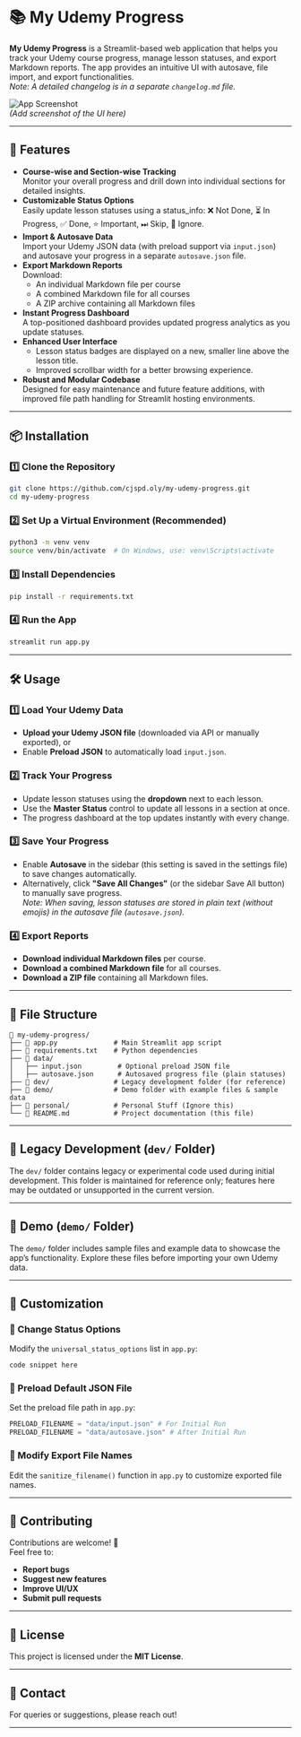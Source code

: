 # 📚 My Udemy Progress

**My Udemy Progress** is a Streamlit-based web application that helps you track your Udemy course progress, manage lesson statuses, and export Markdown reports. The app provides an intuitive UI with autosave, file import, and export functionalities.  
*Note: A detailed changelog is in a separate `changelog.md` file.*

![App Screenshot](#)  
*(Add screenshot of the UI here)*

---

## 🚀 Features

- **Course-wise and Section-wise Tracking**  
  Monitor your overall progress and drill down into individual sections for detailed insights.
- **Customizable Status Options**  
  Easily update lesson statuses using a status_info: ❌ Not Done, ⏳ In Progress, ✅ Done, ⭐ Important, ⏭ Skip, 🚫 Ignore.
- **Import & Autosave Data**  
  Import your Udemy JSON data (with preload support via `input.json`) and autosave your progress in a separate `autosave.json` file.
- **Export Markdown Reports**  
  Download:
  - An individual Markdown file per course  
  - A combined Markdown file for all courses  
  - A ZIP archive containing all Markdown files
- **Instant Progress Dashboard**  
  A top-positioned dashboard provides updated progress analytics as you update statuses.
- **Enhanced User Interface**  
  - Lesson status badges are displayed on a new, smaller line above the lesson title.
  - Improved scrollbar width for a better browsing experience.
- **Robust and Modular Codebase**  
  Designed for easy maintenance and future feature additions, with improved file path handling for Streamlit hosting environments.

---

## 📦 Installation

### 1️⃣ Clone the Repository

```sh
git clone https://github.com/cjspd.oly/my-udemy-progress.git
cd my-udemy-progress
```

### 2️⃣ Set Up a Virtual Environment (Recommended)

```sh
python3 -m venv venv
source venv/bin/activate  # On Windows, use: venv\Scripts\activate
```

### 3️⃣ Install Dependencies

```sh
pip install -r requirements.txt
```

### 4️⃣ Run the App

```sh
streamlit run app.py
```

---

## 🛠️ Usage

### 1️⃣ Load Your Udemy Data

- **Upload your Udemy JSON file** (downloaded via API or manually exported), or
- Enable **Preload JSON** to automatically load `input.json`.

### 2️⃣ Track Your Progress

- Update lesson statuses using the **dropdown** next to each lesson.
- Use the **Master Status** control to update all lessons in a section at once.
- The progress dashboard at the top updates instantly with every change.

### 3️⃣ Save Your Progress

- Enable **Autosave** in the sidebar (this setting is saved in the settings file) to save changes automatically.
- Alternatively, click **"Save All Changes"** (or the sidebar Save All button) to manually save progress.  
  *Note: When saving, lesson statuses are stored in plain text (without emojis) in the autosave file (`autosave.json`).*

### 4️⃣ Export Reports

- **Download individual Markdown files** per course.
- **Download a combined Markdown file** for all courses.
- **Download a ZIP file** containing all Markdown files.

---

## 📂 File Structure

```
📂 my-udemy-progress/
├── 📄 app.py              # Main Streamlit app script
├── 📜 requirements.txt    # Python dependencies
├── 📂 data/
│   ├── input.json         # Optional preload JSON file
│   ├── autosave.json      # Autosaved progress file (plain statuses)
├── 📂 dev/                # Legacy development folder (for reference)
├── 📂 demo/               # Demo folder with example files & sample data
├── 📂 personal/           # Personal Stuff (Ignore this)
└── 📄 README.md           # Project documentation (this file)
```

---

## 📂 Legacy Development (`dev/` Folder)

The `dev/` folder contains legacy or experimental code used during initial development. This folder is maintained for reference only; features here may be outdated or unsupported in the current version.

---

## 📂 Demo (`demo/` Folder)

The `demo/` folder includes sample files and example data to showcase the app’s functionality. Explore these files before importing your own Udemy data.

---

## 🎨 Customization

### 🔹 Change Status Options

Modify the `universal_status_options` list in `app.py`:

```python
code snippet here
```

### 🔹 Preload Default JSON File

Set the preload file path in `app.py`:

```python
PRELOAD_FILENAME = "data/input.json" # For Initial Run
PRELOAD_FILENAME = "data/autosave.json" # After Initial Run

```

### 🔹 Modify Export File Names

Edit the `sanitize_filename()` function in `app.py` to customize exported file names.

---

## 🤝 Contributing

Contributions are welcome! 🚀  
Feel free to:
- **Report bugs**
- **Suggest new features**
- **Improve UI/UX**
- **Submit pull requests**

---

## 📜 License

This project is licensed under the **MIT License**.

---

## 📧 Contact

For queries or suggestions, please reach out!

---